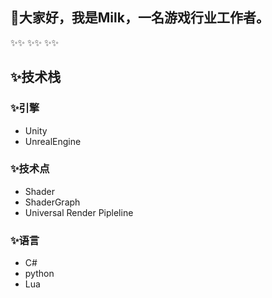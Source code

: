 ## 👋大家好，我是Milk，一名游戏行业工作者。
✨✨
✨✨
✨✨
## ✨技术栈
### ✨引擎
- Unity
- UnrealEngine

### ✨技术点
- Shader
- ShaderGraph
- Universal Render Pipleline

### ✨语言
- C#
- python
- Lua



<!--
**tangchuandong/tangchuandong** is a ✨ _special_ ✨ repository because its `README.md` (this file) appears on your GitHub profile.

Here are some ideas to get you started:

- 🔭 I’m currently working on ...
- 🌱 I’m currently learning ...
- 👯 I’m looking to collaborate on ...
- 🤔 I’m looking for help with ...
- 💬 Ask me about ...
- 📫 How to reach me: ...
- 😄 Pronouns: ...
- ⚡ Fun fact: ...
-->
